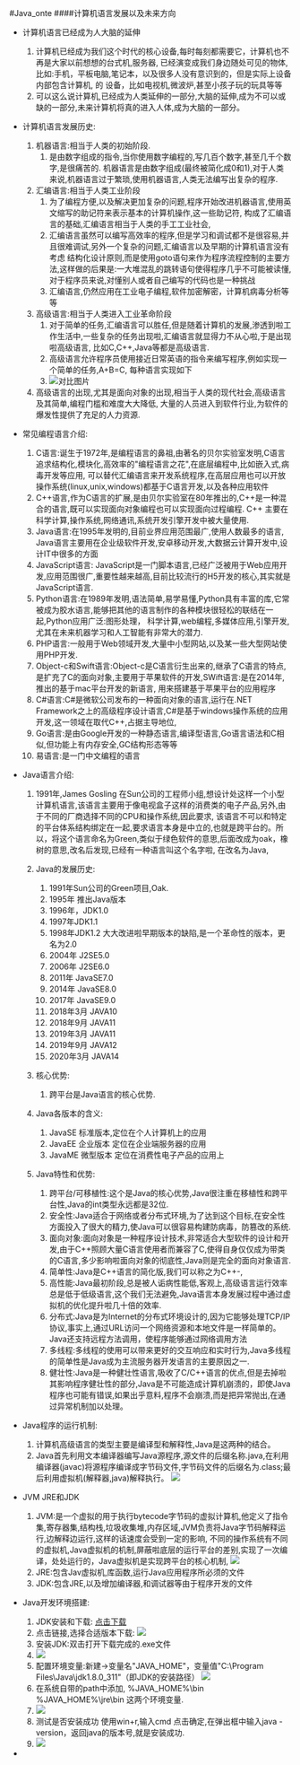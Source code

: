 #Java_onte
####计算机语言发展以及未来方向

- 计算机语言已经成为人大脑的延伸
  1. 计算机已经成为我们这个时代的核心设备,每时每刻都需要它，计算机也不再是大家以前想想的台式机,服务器,
  已经演变成我们身边随处可见的物体,比如:手机，平板电脑,笔记本，以及很多人没有意识到的，但是实际上设备内部包含计算机, 的
  设备，比如电视机,微波炉,甚至小孩子玩的玩具等等
  2. 可以这么说计算机,已经成为人类延伸的一部分,大脑的延伸,成为不可以或缺的一部分,未来计算机将真的进入人体,成为大脑的一部分。
- 计算机语言发展历史:
    1. 机器语言:相当于人类的初始阶段.
        1. 是由数字组成的指令,当你使用数字编程的,写几百个数字,甚至几千个数字,是很痛苦的.
        机器语言是由数字组成(最终被简化成0和1),对于人类来说,机器语言过于繁琐,使用机器语言,人类无法编写出复杂的程序.
    2. 汇编语言:相当于人类工业阶段
        1. 为了编程方便,以及解决更加复杂的问题,程序开始改进机器语言,使用英文缩写的助记符来表示基本的计算机操作,这一些助记符,
        构成了汇编语言的基础,汇编语言相当于人类的手工工业社会,
        2. 汇编语言虽然可以编写高效率的程序,但是学习和调试都不是很容易,并且很难调试,另外一个复杂的问题,汇编语言以及早期的计算机语言没有考虑
        结构化设计原则,而是使用goto语句来作为程序流程控制的主要方法,这样做的后果是:一大堆混乱的跳转语句使得程序几乎不可能被读懂,
        对于程序员来说,对懂别人或者自己编写的代码也是一种挑战
        3. 汇编语言,仍然应用在工业电子编程,软件加密解密，计算机病毒分析等等
    3. 高级语言:相当于人类进入工业革命阶段
        1. 对于简单的任务,汇编语言可以胜任,但是随着计算机的发展,渗透到啦工作生活中,一些复杂的任务出现啦,汇编语言就显得力不从心啦,于是出现啦高级语言,
        比如C,C++,Java等都是高级语言.
        2. 高级语言允许程序员使用接近日常英语的指令来编写程序,例如实现一个简单的任务,A+B=C,
        每种语言实现如下
        3. ![对比图片](./images/1670246933272.jpg)
    4. 高级语言的出现,尤其是面向对象的出现,相当于人类的现代社会,高级语言及其简单,编程门槛和难度大大降低,
    大量的人员进入到软件行业,为软件的爆发性提供了充足的人力资源.
- 常见编程语言介绍:
    1. C语言:诞生于1972年,是编程语言的鼻祖,由著名的贝尔实验室发明,C语言追求结构化,模块化,高效率的"编程语言之花",在底层编程中,比如嵌入式,病毒开发等应用,
    可以替代汇编语言来开发系统程序,在高层应用也可以开放操作系统(linux,unix,windows)都基于C语言开发,以及各种应用软件
    2. C++语言,作为C语言的扩展,是由贝尔实验室在80年推出的,C++是一种混合的语言,既可以实现面向对象编程也可以实现面向过程编程.
    C++ 主要在科学计算,操作系统,网络通讯,系统开发引擎开发中被大量使用.
    3. Java语言:在1995年发明的,目前业界应用范围最广,使用人数最多的语言,
    Java语言主要用在企业级软件开发,安卓移动开发,大数据云计算开发中,设计IT中很多的方面
    4. JavaScript语言: JavaScript是一门脚本语言,已经广泛被用于Web应用开发,应用范围很广,重要性越来越高,目前比较流行的H5开发的核心,其实就是JavaScript语言.
    5. Python语言:在1989年发明,语法简单,易学易懂,Python具有丰富的库,它常被成为胶水语言,能够把其他的语言制作的各种模块很轻松的联结在一起,Python应用广泛:图形处理，
    科学计算,web编程,多媒体应用,引擎开发,尤其在未来机器学习和人工智能有非常大的潜力.
    6. PHP语言:一般用于Web领域开发,大量中小型网站,以及某一些大型网站使用PHP开发.
    7. Object-c和Swift语言:Object-c是C语言衍生出来的,继承了C语言的特点,是扩充了C的面向对象,主要用于苹果软件的开发,SWift语言:是在2014年,推出的基于mac平台开发的新语言,
    用来搭建基于苹果平台的应用程序
    8. C#语言:C#是微软公司发布的一种面向对象的语言,运行在.NET Framework之上的高级程序设计语言,C#是基于windows操作系统的应用开发,这一领域在取代C++,占据主导地位,
    9. Go语言:是由Google开发的一种静态语言,编译型语言,Go语言语法和C相似,但功能上有内存安全,GC结构形态等等
    10. 易语言:是一门中文编程的语言
- Java语言介绍:
    1. 1991年,James Gosling 在Sun公司的工程师小组,想设计处这样一个小型计算机语言,该语言主要用于像电视盒子这样的消费类的电子产品,另外,由于不同的厂商选择不同的CPU和操作系统,因此要求,
    该语言不可以和特定的平台体系结构绑定在一起,要求语言本身是中立的,也就是跨平台的。所以，将这个语言命名为Green,类似于绿色软件的意思,后面改成为oak，橡树的意思,改名后发现,已经有一种语言叫这个名字啦,
    在改名为Java,
    2. Java的发展历史:
        1. 1991年Sun公司的Green项目,Oak.
        2. 1995年 推出Java版本
        3. 1996年，JDK1.0
        4. 1997年JDK1.1
        5. 1998年JDK1.2 大大改进啦早期版本的缺陷,是一个革命性的版本，更名为2.0
        6. 2004年 J2SE5.0
        7. 2006年 J2SE6.0
        8. 2011年 JavaSE7.0
        9. 2014年 JavaSE8.0
        10. 2017年 JavaSE9.0
        11. 2018年3月 JAVA10
        12. 2018年9月 JAVA11
        13. 2019年3月 JAVA11
        14. 2019年9月 JAVA12
        15. 2020年3月 JAVA14
        
    2. 核心优势:
        1. 跨平台是Java语言的核心优势.
    3. Java各版本的含义:
        1. JavaSE 标准版本,定位在个人计算机上的应用
        2. JavaEE 企业版本 定位在企业端服务器的应用
        3. JavaME 微型版本 定位在消费性电子产品的应用上
    4. Java特性和优势:
        1. 跨平台/可移植性:这个是Java的核心优势,Java很注重在移植性和跨平台性,Java的int类型永远都是32位.
        2. 安全性:Java适合于网络或者分布式环境,为了达到这个目标,在安全性方面投入了很大的精力,使Java可以很容易构建防病毒，防篡改的系统.
        3. 面向对象:面向对象是一种程序设计技术,非常适合大型软件的设计和开发,由于C++照顾大量C语言使用者而兼容了C,使得自身仅仅成为带类的C语言,多少影响啦面向对象的彻底性,Java则是完全的面向对象语言.
        4. 简单性:Java是C++语言的简化版,我们可以称之为C++-,
        5. 高性能:Java最初阶段,总是被人诟病性能低,客观上,高级语言运行效率总是低于低级语言,这个我们无法避免,Java语言本身发展过程中通过虚拟机的优化提升啦几十倍的效率.
        6. 分布式:Java是为Internet的分布式环境设计的,因为它能够处理TCP/IP协议,事实上,通过URL访问一个网络资源和本地文件是一样简单的。Java还支持远程方法调用，使程序能够通过网络调用方法
        7. 多线程:多线程的使用可以带来更好的交互响应和实时行为,Java多线程的简单性是Java成为主流服务器开发语言的主要原因之一.   
        8. 健壮性:Java是一种健壮性语言,吸收了C/C++语言的优点,但是去掉啦其影响程序健壮性的部分,Java是不可能造成计算机崩溃的，即使Java程序也可能有错误,如果出乎意料,程序不会崩溃,而是把异常抛出,在通过异常机制加以处理。
        
- Java程序的运行机制:
    1. 计算机高级语言的类型主要是编译型和解释性,Java是这两种的结合。
    2. Java首先利用文本编译器编写Java源程序,源文件的后缀名称.java,在利用编译器(javac)将源程序编译成字节码文件,字节码文件的后缀名为.class;最后利用虚拟机(解释器,java)解释执行。
    ![](./images/WechatIMG15077.png)
- JVM JRE和JDK
    1. JVM:是一个虚拟的用于执行bytecode字节码的虚拟计算机,他定义了指令集,寄存器集,结构栈,垃圾收集堆,内存区域,JVM负责将Java字节码解释运行,边解释边运行,这样的话速度会受到一定的影响,
    不同的操作系统有不同的虚拟机,Java虚拟机的机制,屏蔽啦底层的运行平台的差别,实现了一次编译，处处运行的，Java虚拟机是实现跨平台的核心机制,
    ![](./images/2WechatIMG5343.png)   
    2. JRE:包含Jav虚拟机,库函数,运行Java应用程序所必须的文件
    3. JDK:包含JRE,以及增加编译器,和调试器等由于程序开发的文件
- Java开发环境搭建:
    1. JDK安装和下载:
    [点击下载](https://www.oracle.com/cn/java/technologies/downloads/#java8-windows)
    2. 点击链接,选择合适版本下载:
    ![](./images/JDK1.png)
    3. 安装JDK:双击打开下载完成的.exe文件
    4. ![](./images/JDK2.png)
    5. 配置环境变量:新建->变量名"JAVA_HOME"，变量值"C:\Program Files\Java\jdk1.8.0_311"（即JDK的安装路径）
    ![](./images/JDK3.png)
    6. 在系统自带的path中添加, %JAVA_HOME%\bin %JAVA_HOME%\jre\bin 这两个环境变量.
    7. ![](./images/JDK4.png)
    8. 测试是否安装成功 使用win+r,输入cmd 点击确定,在弹出框中输入java -version，返回java的版本号,就是安装成功.
    9. ![](./images/JDK5.png)
- 
    
 
  
    
        
        
        